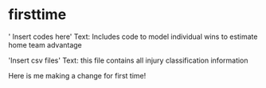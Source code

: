 # firsttime
 ' Insert codes here' 
 Text: Includes code to model individual wins to estimate home team advantage 

 'Insert csv files' 
 Text: this file contains all injury classification information 

 Here is me making a change for first time!
